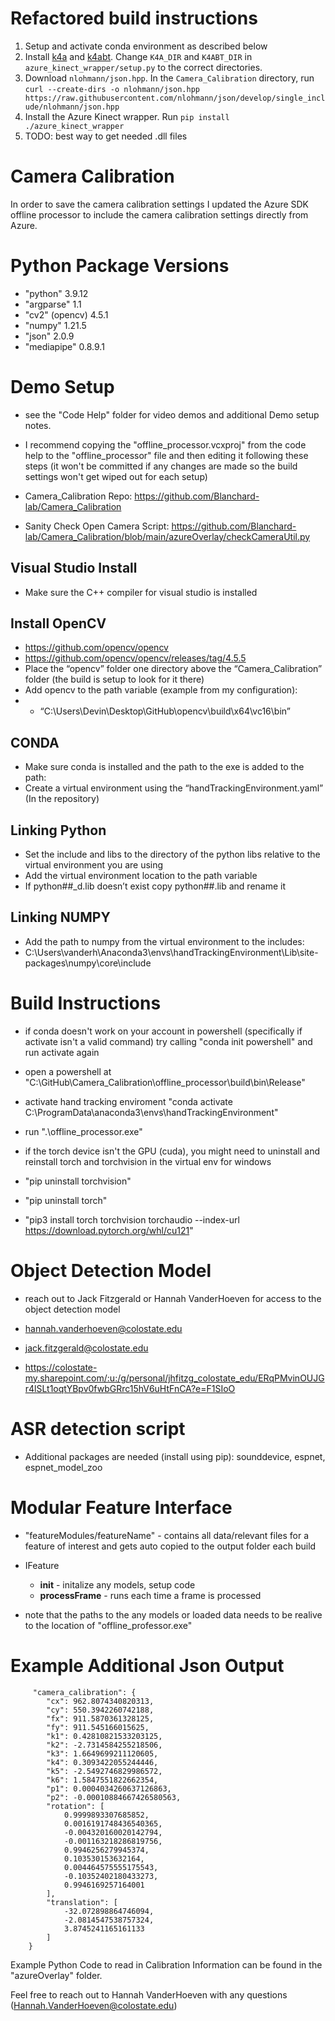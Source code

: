 # Refactored build instructions

1. Setup and activate conda environment as described below
2. Install [k4a](https://github.com/microsoft/Azure-Kinect-Sensor-SDK/blob/develop/docs/usage.md#installation) and [k4abt](https://learn.microsoft.com/en-us/azure/kinect-dk/body-sdk-download). Change `K4A_DIR` and `K4ABT_DIR` in `azure_kinect_wrapper/setup.py` to the correct directories. 
3. Download `nlohmann/json.hpp`. In the `Camera_Calibration` directory, run `curl --create-dirs -o nlohmann/json.hpp https://raw.githubusercontent.com/nlohmann/json/develop/single_include/nlohmann/json.hpp`
4. Install the Azure Kinect wrapper. Run `pip install ./azure_kinect_wrapper`
5. TODO: best way to get needed .dll files

# Camera Calibration

In order to save the camera calibration settings I updated the Azure SDK offline processor to include the camera calibration settings directly from Azure. 

# Python Package Versions

- "python" 3.9.12
- "argparse" 1.1
- "cv2" (opencv) 4.5.1 
- "numpy" 1.21.5
- "json" 2.0.9
- "mediapipe" 0.8.9.1

# Demo Setup 

- see the "Code Help" folder for video demos and additional Demo setup notes.
- I recommend copying the "offline_processor.vcxproj" from the code help to the "offline_processor" file and then editing it following these steps (it won't be committed if any changes are made so the build settings won't get wiped out for each setup)

- Camera_Calibration Repo: https://github.com/Blanchard-lab/Camera_Calibration
- Sanity Check Open Camera Script: https://github.com/Blanchard-lab/Camera_Calibration/blob/main/azureOverlay/checkCameraUtil.py 

## Visual Studio Install
- Make sure the C++ compiler for visual studio is installed
	 
## Install OpenCV
- https://github.com/opencv/opencv
- https://github.com/opencv/opencv/releases/tag/4.5.5 
- Place the “opencv” folder one directory above the “Camera_Calibration” folder (the build is setup to look for it there)
- Add opencv to the path variable (example from my configuration):      
- - “C:\Users\Devin\Desktop\GitHub\opencv\build\x64\vc16\bin”

## CONDA
- Make sure conda is installed and the path to the exe is added to the path:
- Create a virtual environment using the “handTrackingEnvironment.yaml” (In the repository)

## Linking Python
- Set the include and libs to the directory of the python libs relative to the virtual environment you are using 
- Add the virtual environment location to the path variable
- If python##_d.lib doesn’t exist copy python##.lib and rename it

## Linking NUMPY
- Add the path to numpy from the virtual environment to the includes:
- C:\Users\vanderh\Anaconda3\envs\handTrackingEnvironment\Lib\site-packages\numpy\core\include

# Build Instructions

- if conda doesn't work on your account in powershell (specifically if activate isn't a valid command) try calling "conda init powershell" and run activate again
- open a powershell at "C:\GitHub\Camera_Calibration\offline_processor\build\bin\Release"
- activate hand tracking enviroment "conda activate C:\ProgramData\anaconda3\envs\handTrackingEnvironment"
- run ".\offline_processor.exe"

- if the torch device isn't the GPU (cuda), you might need to uninstall and reinstall torch and torchvision in the virtual env for windows
- "pip uninstall torchvision"
- "pip uninstall torch"
- "pip3 install torch torchvision torchaudio --index-url https://download.pytorch.org/whl/cu121"

# Object Detection Model
- reach out to Jack Fitzgerald or Hannah VanderHoeven for access to the object detection model
- hannah.vanderhoeven@colostate.edu
- jack.fitzgerald@colostate.edu

- https://colostate-my.sharepoint.com/:u:/g/personal/jhfitzg_colostate_edu/ERqPMvinOUJGr4lSLt1oqtYBpv0fwbGRrc15hV6uHtFnCA?e=F1SIoO

# ASR detection script
- Additional packages are needed (install using pip): sounddevice, espnet, espnet_model_zoo

# Modular Feature Interface
- "featureModules/featureName" - contains all data/relevant files for a feature of interest and gets auto copied to the output folder each build
- IFeature
  - __init__ - initalize any models, setup code
  - __processFrame__ - runs each time a frame is processed

- note that the paths to the any models or loaded data needs to be realive to the location of "offline_professor.exe"

# Example Additional Json Output

```
     "camera_calibration": {
        "cx": 962.8074340820313,
        "cy": 550.3942260742188,
        "fx": 911.5870361328125,
        "fy": 911.545166015625,
        "k1": 0.42810821533203125,
        "k2": -2.7314584255218506,
        "k3": 1.6649699211120605,
        "k4": 0.3093422055244446,
        "k5": -2.5492746829986572,
        "k6": 1.5847551822662354,
        "p1": 0.0004034260637126863,
        "p2": -0.00010884667426580563,
        "rotation": [
            0.9999893307685852,
            0.0016191748436540365,
            -0.004320160020142794,
            -0.001163218286819756,
            0.9946256279945374,
            0.103530153632164,
            0.004464575555175543,
            -0.10352402180433273,
            0.9946169257164001
        ],
        "translation": [
            -32.072898864746094,
            -2.0814547538757324,
            3.8745241165161133
        ]
    }
```

Example Python Code to read in Calibration Information can be found in the "azureOverlay" folder.

Feel free to reach out to Hannah VanderHoeven with any questions (Hannah.VanderHoeven@colostate.edu)

